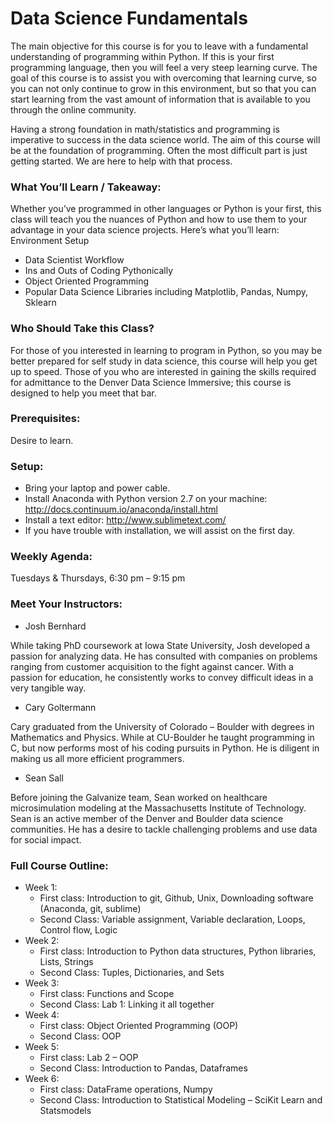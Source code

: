 # Data Science Fundamentals

The main objective for this course is for you to leave with a fundamental understanding of programming within Python.  If this is your first programming language, then you will feel a very steep learning curve.  The goal of this course is to assist you with overcoming that learning curve, so you can not only continue to grow in this environment, but so that you can start learning from the vast amount of information that is available to you through the online community.  

Having a strong foundation in math/statistics and programming is imperative to success in the data science world.  The aim of this course will be at the foundation of programming.  Often the most difficult part is just getting started.  We are here to help with that process.

### What You’ll Learn / Takeaway:

Whether you’ve programmed in other languages or Python is your first, this class will teach you the nuances of Python and how to use them to your advantage in your data science projects. Here’s what you’ll learn:
Environment Setup

* Data Scientist Workflow
* Ins and Outs of Coding Pythonically
* Object Oriented Programming
* Popular Data Science Libraries including Matplotlib, Pandas, Numpy, Sklearn

### Who Should Take this Class? 

For those of you interested in learning to program in Python, so you may be better prepared for self study in data science, this course will help you get up to speed.  Those of you who are interested in gaining the skills required for admittance to the Denver Data Science Immersive; this course is designed to help you meet that bar.

### Prerequisites:

Desire to learn.

### Setup: 

* Bring your laptop and power cable.
* Install Anaconda with Python version 2.7 on your machine: http://docs.continuum.io/anaconda/install.html
* Install a text editor: http://www.sublimetext.com/
* If you have trouble with installation, we will assist on the first day.

### Weekly Agenda:

Tuesdays & Thursdays, 6:30 pm – 9:15 pm

### Meet Your Instructors:

* Josh Bernhard

While taking PhD coursework at Iowa State University, Josh developed a passion for analyzing data. He has consulted with companies on problems ranging from customer acquisition to the fight against cancer.  With a passion for education, he consistently works to convey difficult ideas in a very tangible way.

* Cary Goltermann

Cary graduated from the University of Colorado – Boulder with degrees in Mathematics and Physics. While at CU-Boulder he taught programming in C, but now performs most of his coding pursuits in Python. He is diligent in making us all more efficient programmers.

* Sean Sall

Before joining the Galvanize team, Sean worked on healthcare microsimulation modeling at the Massachusetts Institute of Technology. Sean is an active member of the Denver and Boulder data science communities. He has a desire to tackle challenging problems and use data for social impact.

### Full Course Outline:

* Week 1: 
  * First class: Introduction to git, Github, Unix, Downloading software (Anaconda, git, sublime)
  * Second Class: Variable assignment, Variable declaration, Loops, Control flow, Logic
* Week 2: 
  * First class: Introduction to Python data structures, Python libraries, Lists, Strings
  * Second Class: Tuples, Dictionaries, and Sets
* Week 3: 
  * First class: Functions and Scope
  * Second Class: Lab 1: Linking it all together
* Week 4: 
  * First class: Object Oriented Programming (OOP)
  * Second Class: OOP
* Week 5:
  * First class: Lab 2 – OOP
  * Second Class: Introduction to Pandas, Dataframes
* Week 6:
  * First class: DataFrame operations, Numpy
  * Second Class: Introduction to Statistical Modeling – SciKit Learn and Statsmodels
